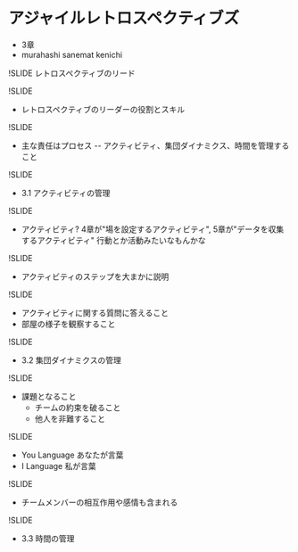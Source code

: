 # アジャイルレトロスペクティブズ
- 3章
- murahashi sanemat kenichi

!SLIDE
レトロスペクティブのリード

!SLIDE
- レトロスペクティブのリーダーの役割とスキル

!SLIDE
- 主な責任はプロセス
-- アクティビティ、集団ダイナミクス、時間を管理すること

!SLIDE
- 3.1 アクティビティの管理

!SLIDE
- アクティビティ?
4章が"場を設定するアクティビティ", 
5章が"データを収集するアクティビティ"
行動とか活動みたいなもんかな

!SLIDE
- アクティビティのステップを大まかに説明

!SLIDE
- アクティビティに関する質問に答えること
- 部屋の様子を観察すること

!SLIDE
- 3.2 集団ダイナミクスの管理

!SLIDE
- 課題となること
    - チームの約束を破ること
    - 他人を非難すること

!SLIDE
- You Language あなたが言葉
- I Language 私が言葉

!SLIDE
- チームメンバーの相互作用や感情も含まれる

!SLIDE
- 3.3 時間の管理
